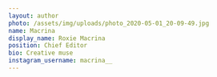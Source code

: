 ```yaml
---
layout: author
photo: /assets/img/uploads/photo_2020-05-01_20-09-49.jpg
name: Macrina
display_name: Roxie Macrina
position: Chief Editor
bio: Creative muse
instagram_username: macrina__
---
```

